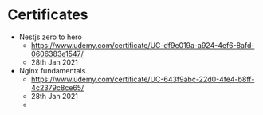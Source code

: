 # Certificates

* Nestjs zero to hero
    * https://www.udemy.com/certificate/UC-df9e019a-a924-4ef6-8afd-0606383e1547/
    * 28th Jan 2021
* Nginx fundamentals.   
    * https://www.udemy.com/certificate/UC-643f9abc-22d0-4fe4-b8ff-4c2379c8ce65/
    * 28th Jan 2021
    * 
